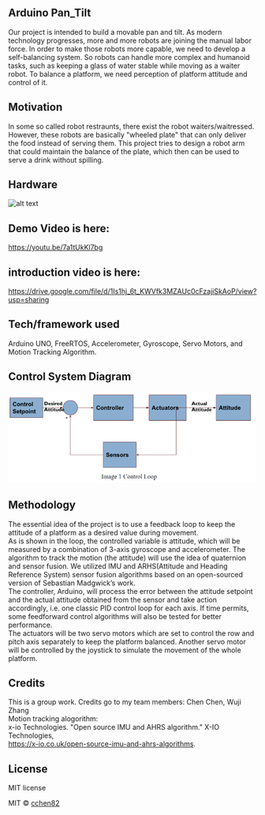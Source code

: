 ## Arduino Pan_Tilt
Our project is intended to build a movable pan and tilt. As modern technology progresses, more and more robots are joining the manual labor force. In order to make those robots more capable, we need to develop a self-balancing system. So robots can handle more complex and humanoid tasks, such as keeping a glass of water stable while moving  as a waiter robot. To balance a platform, we need perception of platform attitude and control of it.

## Motivation
In some so called robot restraunts, there exist the robot waiters/waitressed. However, these robots are basically "wheeled plate" that can only deliver the food instead of serving them. This project tries to design a robot arm that could maintain the balance of the plate, which then can be used to serve a drink without spilling.

## Hardware
![alt text](https://github.com/cchen82/Pan_tilt/blob/wuji/image/image.PNG?raw=true)
## Demo Video is here:  
https://youtu.be/7a1tUkKl7bg  
## introduction video is here:  
https://drive.google.com/file/d/1Is1hj_6t_KWVfk3MZAUc0cFzajiSkAoP/view?usp=sharing  
## Tech/framework used
Arduino UNO, FreeRTOS, Accelerometer, Gyroscope, Servo Motors, and Motion Tracking Algorithm.

## Control System Diagram
![alt text](https://github.com/Kenny-Z/Pan_Tilt/blob/main/image/digram.PNG?raw=true)

## Methodology
The essential idea of the project is to use a feedback loop to keep the attitude of a platform as a desired value during movement.   
As is shown in the loop, the controlled variable is attitude, which will be measured by a combination of 3-axis gyroscope and accelerometer. The algorithm to track the motion (the attitude) will use the idea of quaternion and sensor fusion. We utilized IMU and ARHS(Attitude and Heading Reference System) sensor fusion algorithms based on an open-sourced version of Sebastian Madgwick’s work.  
The controller, Arduino, will process the error between the attitude setpoint and the actual attitude obtained from the sensor and take action accordingly, i.e. one classic PID control loop for each axis. If time permits, some feedforward control algorithms will also be tested for better performance.  
The actuators will be two servo motors which are set to control the row and pitch axis separately to keep the platform balanced. Another servo motor will be controlled by the joystick to simulate the movement of the whole platform.

## Credits
This is a group work. Credits go to my team members: Chen Chen, Wuji Zhang  
Motion tracking alogorithm:  
x-io Technologies. "Open source IMU and AHRS algorithm." X-IO Technologies,   
https://x-io.co.uk/open-source-imu-and-ahrs-algorithms.

## License
MIT license

MIT © [cchen82]()
 
